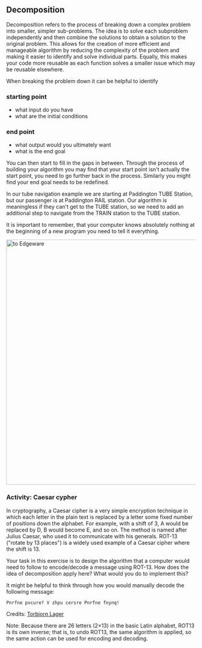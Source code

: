 ## Decomposition

Decomposition refers to the process of breaking down a complex problem into smaller, simpler sub-problems. The idea is to solve each subproblem independently 
and then combine the solutions to obtain a solution to the original problem. This allows for the creation of more efficient and manageable algorithm by 
reducing the complexity of the problem and making it easier to identify and solve individual parts. Equally, this makes your code more reusable as each function 
solves a smaller issue which may be reusable elsewhere. 


When breaking the problem down it can be helpful to identify 

### starting point

 * what input do you have
 * what are the initial conditions

### end point

 * what output would you ultimately want
 * what is the end goal 

You can then start to fill in the gaps in between. Through the process of building your algorithm you may find that your start point isn't actually the start point, you need to go further back in the process. Similarly you might find your end goal needs to be redefined.


<div class="container">
<div class="reveal col">

In our tube navigation example we are starting at Paddington TUBE Station, but our passenger is at Paddington RAIL station. Our algorithm is meaningless if they can't get to the TUBE station, so we need to add an additional step to navigate from the TRAIN station to the TUBE station. 

It is important to remember, that your computer knows absolutely nothing at the beginning of a new program you need to tell it everything. 

</div>
<div class="reveal col">
<img alt="to Edgeware" src="../images/directions.jpg" height=650>
</div>
</div>


### Activity: Caesar cypher 

In cryptography, a Caesar cipher is a very simple encryption technique in which each letter in the plain text is replaced by a letter some fixed number of positions down the alphabet. For example, with a shift of 3, A would be replaced by D, B would become E, and so on. The method is named after Julius Caesar, who used it to communicate with his generals. ROT-13 ("rotate by 13 places") is a widely used example of a Caesar cipher where the shift is 13. 

Your task in this exercise is to design the algorithm that a computer would need to follow to encode/decode a message using ROT-13.  How does the idea of decomposition apply here? What would you do to implement this? 

It might be helpful to think through how you would manually decode the following message:

```
Pnrfne pvcure? V zhpu cersre Pnrfne fnynq!
```

Credits: [Torbjorn Lager](https://www.gu.se/en/about/find-staff/torbjornlager)

Note: Because there are 26 letters (2×13) in the basic Latin alphabet, ROT13 is its own inverse; that is, to undo ROT13, the same algorithm is applied, so the same action can be used for encoding and decoding.

